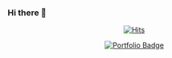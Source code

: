 ### Hi there 👋

<div align=center>
  
[![Hits](https://hits.seeyoufarm.com/api/count/incr/badge.svg?url=https%3A%2F%2Fgithub.com%2Fyotae07&count_bg=%2379C83D&title_bg=%23555555&icon=&icon_color=%23373BBC&title=hi&edge_flat=false)](https://hits.seeyoufarm.com)

[![Portfolio Badge](http://img.shields.io/badge/-Notion%20blog-black?style=flat-square&logo=github&link=https://zzsza.github.io/)](https://zzsza.github.io/)
	


</div>

<!--
**yotae07/yotae07** is a ✨ _special_ ✨ repository because its `README.md` (this file) appears on your GitHub profile.

Here are some ideas to get you started:

- 🔭 I’m currently working on ...
- 🌱 I’m currently learning ...
- 👯 I’m looking to collaborate on ...
- 🤔 I’m looking for help with ...
- 💬 Ask me about ...
- 📫 How to reach me: ...
- 😄 Pronouns: ...
- ⚡ Fun fact: ...
-->
